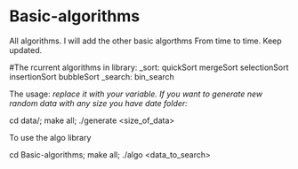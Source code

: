 # Basic-algorithms

All algorithms.
I will add the other basic algorthms From time to time.
Keep updated.

#The rcurrent algorithms in library:
 _sort:
 quickSort 
 mergeSort
 selectionSort
 insertionSort
 bubbleSort
 _search:
 bin_search

The usage:
<var> replace it with your variable.
If you want to generate new random data with any size you have date folder:

cd data/;
make all;
./generate <size_of_data>

To use the algo library

cd Basic-algorithms;
make all;
./algo <data_to_search> 
